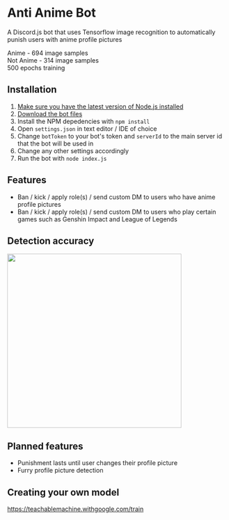 # Anti Anime Bot
A Discord.js bot that uses Tensorflow image recognition to automatically punish users with anime profile pictures

Anime     - 694 image samples  
Not Anime - 314 image samples  
500 epochs training

## Installation
1. [Make sure you have the latest version of Node.js installed](https://nodejs.org/en)
2. [Download the bot files](https://download-directory.github.io/?url=https%3A%2F%2Fgithub.com%2FLozarth%2Fantianimebot%2Ftree%2Fmain%2Fbot)
3. Install the NPM depedencies with `npm install`
4. Open `settings.json` in text editor / IDE of choice
5. Change `botToken` to your bot's token and `serverId` to the main server id that the bot will be used in
6. Change any other settings accordingly
7. Run the bot with `node index.js`

## Features
- Ban / kick / apply role(s) / send custom DM to users who have anime profile pictures
- Ban / kick / apply role(s) / send custom DM to users who play certain games such as Genshin Impact and League of Legends

## Detection accuracy
<img src="https://github.com/Lozarth/antianimebot/assets/46830521/ea47c798-3798-45e6-b782-1fafaa10ace4" width="400"/>

## Planned features
- Punishment lasts until user changes their profile picture
- Furry profile picture detection

## Creating your own model
https://teachablemachine.withgoogle.com/train
